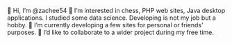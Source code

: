 👋 Hi, I’m @zachee54
👀 I’m interested in chess, PHP web sites, Java desktop applications. I studied some data science. Developing is not my job but a hobby.
🌱 I’m currently developing a few sites for personal or friends' purposes.
💞️ I’d like to collaborate to a wider project during my free time.

<!---
zachee54/zachee54 is a ✨ special ✨ repository because its `README.md` (this file) appears on your GitHub profile.
You can click the Preview link to take a look at your changes.
--->
